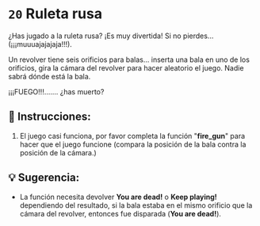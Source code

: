 # `20` Ruleta rusa

¿Has jugado a la ruleta rusa? ¡Es muy divertida! Si no pierdes... (¡¡¡muuuajajajaja!!!).

Un revolver tiene seis orificios para balas... inserta una bala en uno de los orificios,
gira la cámara del revolver para hacer aleatorio el juego. Nadie sabrá dónde está la bala.

¡¡¡FUEGO!!!....... ¿has muerto?


## 📝 Instrucciones:
1. El juego casi funciona, por favor completa la función "**fire_gun**" para hacer que el juego funcione
(compara la posición de la bala contra la posición de la cámara.)


## 💡 Sugerencia:

- La función necesita devolver **You are dead!** o **Keep playing!** dependiendo del resultado, si la bala estaba
en el mismo orificio que la cámara del revolver, entonces fue disparada (**You are dead!**).
